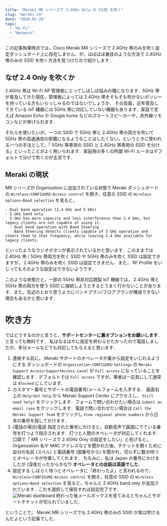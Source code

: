 ```yaml
---
title: "Meraki MR シリーズで 2.4GHz Only の SSID を吹く"
slug: "meraki-24"
date: "2020-02-28"
tags:
  - "Wi-Fi"
  - "Network"
---
```


この記事執筆時点では，Cisco Meraki MR シリーズで 2.4GHz 帯のみを吹く設定ダッシュボード上に存在しません．が，ほぼほぼ裏技のような方法で 2.4GHz 帯のみの SSID を吹く方法を見つけたので紹介します．

## なぜ 2.4 Only を吹くか

2.4GHz 帯は Wi-Fi AP 管理者にとってしばしば悩みの種になります．5GHz 帯が普及してきた現在，管理者によっては 2.4GHz 帯をそもそも吹かないポリシーを持っている方もいらっしゃるのではないでしょうか．
その反面，近年普及してきている IoT 機器には 5GHz 帯に対応していない機器もあります．家庭で言えば Amazon Echo や Google home などのスマートスピーカーや，赤外線リモコンなどが挙げられます．

それらを使いたいが，一つの SSID で 5GHz 帯と 2.4GHz 帯の両方を吹いて 5GHz 帯の高速通信の邪魔になるようなことはしたくない，というときに使われる一つの手法として，「 5GHz 帯専用の SSID と 2.4GHz 帯専用の SSID を分ける」といったことがよく用いられます．家庭用の多くの所謂 Wi-Fi ルータはデフォルトで分けて吹くのが主流です．

## Meraki の現状

MR シリーズが Organization に追加されている状態で Meraki ダッシュボードの `Wireless`-`CONFIGURE`-`Access control` を開き，任意の SSID の `Wireless options`-`Band selection` を見ると，

```
- Dual band operation (2.4 GHz and 5 GHz)
- 5 GHz band only
  5 GHz has more capacity and less interference than 2.4 GHz, but legacy clients are not capable of using it.
  - Dual band operation with Band Steering
    Band Steering detects clients capable of 5 GHz operation and steers them to that frequency, while leaving 2.4 GHz available for legacy clients.
```

といったようなラジオボタンが表示されているかと思います．このままでは 2.4GHz 帯 / 5GHz 帯両方を吹く SSID や 5GHz 帯のみを吹く SSID は設定できますが， 2.4GHz 帯のみを吹く SSID は設定できません．また， RF Profile をいじってもそのような設定はできないようです．

このような状態だと，一部の 5GHz 帯非対応既製 IoT 機器では， 2.4GHz 帯と 5GHz 帯の両方を使う SSID に接続しようとするとうまく行かないことがあります．また，先述のとおり思うようにバンドプラン/フロアプランが構成できない場合もあるかと思います．

# 吹き方

ではどうするのかと言うと，**サポートセンターに裏オプションをお願いします**．と言っても無料です．
私はなるはやに設定を終わらせたかったので電話しましたが，多分メールなどでも対応してもらえると思います．

1. 連絡する前に， Meraki サポートのオペレータが裏から設定をいじれるようにする
   ダッシュボードの `Organization`-`CONFIGURE`-`Settings` の `Meraki Support Access`-`SupportAccess Level` が `Full access` になっていることを確認します．デフォルトでは `Full access` ですが，筆者は一応気にして通常は `Blocked` にしています．
2. カスタマー番号とサポートの電話番号/メールフォームを入手する．
   画面右上の `Help`-`Get help` から Meraki Support Center にアクセスし， `Still need help?` をクリックします．フォームで問い合わせたい場合は `Submit an email case` をクリックします．電話で問い合わせたい場合は `Call the Meraki Support Team` をクリックし `View regional phone numbers` から日本の番号を探してかけます．
3. (電話の場合)電話
   指定された番号にかけると，自動音声で画面にでている番号を打つよう指示されます．打つと人間のオペレータが対応してくれます．口頭で「 MR シリーズで 2.4GHz Only の設定をしたい」と告げると， Organization 名や MAC アドレスなどを聞かれた後，チケットを開くために自分の名前 (スペル) と電話番号 (国番号から) を聞かれ，切らずに数分待つとオペレータが作業してくれます．
   ちなみに，私は Japan の番号にかけましたが (深夜だったからかな?) **オペレータとの会話は英語でした**．
4. 設定する
   しばらく待つとオペレータに「終わったよ」と言われるので， `Wireless`-`CONFIGURE`-`Access control` を開き，任意の SSID の `Wireless options`-`Band selection` を見ると，ちゃんと 2.4GHz band only が追加されています．これを選択して保存すれば設定完了です．
   ![Meraki dashboard](/assets/2002/meraki.png)
   終わった後メールボックスを見てみるとちゃんとサポートチケットが切られていました．

ということで， Meraki MR シリーズでも 2.4GHz 帯のみの SSID が実は吹けるんだよという記事でした．
